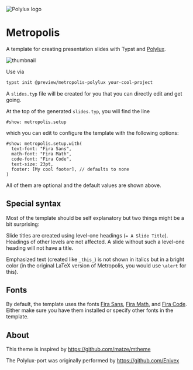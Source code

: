 ![Polylux logo](https://raw.githubusercontent.com/polylux-typ/polylux/ed1e70e74f2a525e80ace9144249c9537917731c/assets/polylux-logo.svg)

# Metropolis

A template for creating presentation slides with Typst and
[Polylux](https://github.com/polylux-typ/polylux/).

![thumbnail](thumbnail.png)


Use via
```sh
typst init @preview/metropolis-polylux your-cool-project
```

A `slides.typ` file will be created for you that you can directly edit and get
going.

At the top of the generated `slides.typ`, you will find the line
```typ
#show: metropolis.setup
```
which you can edit to configure the template with the following options:
```typ
#show: metropolis.setup.with(
  text-font: "Fira Sans",
  math-font: "Fira Math",
  code-font: "Fira Code",
  text-size: 23pt,
  footer: [My cool footer], // defaults to none
)
```
All of them are optional and the default values are shown above.

## Special syntax

Most of the template should be self explanatory but two things might be a bit
surprising:

Slide titles are created using level-one headings (`= A Slide Title`).
Headings of other levels are not affected.
A slide without such a level-one heading will not have a title.

Emphasized text (created like `_this_`) is not shown in italics but in a bright
color (in the original LaTeX version of Metropolis, you would use `\alert` for
this).

## Fonts

By default, the template uses the fonts
[Fira Sans](https://bboxtype.com/typefaces/FiraSans),
[Fira Math](https://github.com/firamath/firamath/releases),
and
[Fira Code](https://github.com/tonsky/FiraCode/releases).
Either make sure you have them installed or specify other fonts in the template.

## About

This theme is inspired by https://github.com/matze/mtheme

The Polylux-port was originally performed by https://github.com/Enivex

